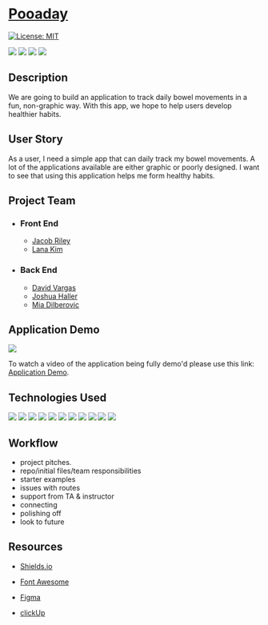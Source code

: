 # [Pooaday](...)

[![License: MIT](https://img.shields.io/badge/License-MIT-yellow.svg)](https://opensource.org/licenses/MIT)

<p>
    <img src="https://img.shields.io/github/repo-size/JJHPhoto/pooaday" />
    <img src="https://img.shields.io/github/languages/top/JJHPhoto/pooaday"  />
    <img src="https://img.shields.io/github/issues/JJHPhoto/pooaday" />
    <img src="https://img.shields.io/github/last-commit/JJHPhoto/pooaday" >
</p>

## Description

We are going to build an application to track daily bowel movements in a fun, non-graphic way. With this app, we hope to help users develop healthier habits.

## User Story

As a user, I need a simple app that can daily track my bowel movements. A lot of the applications available are either graphic or poorly designed. I want to see that using this application helps me form healthy habits.

## Project Team

- ### Front End

  - [Jacob Riley](https://github.com/Jr-source)
  - [Lana Kim](https://github.com/lk9988)

- ### Back End

  - [David Vargas](https://github.com/davidvargas95)
  - [Joshua Haller](https://github.com/JJHPhoto)
  - [Mia Dilberovic](https://github.com/Dilberovicka31)

## Application Demo

![](...)

To watch a video of the application being fully demo'd please use this link: [Application Demo](...).

## Technologies Used

<p>
  <img src="https://img.shields.io/badge/HTML-orange" />
  <img src="https://img.shields.io/badge/-handlebars-yellowgreen" />
  <img src="https://img.shields.io/badge/Javascript-yellow" />
  <img src="https://img.shields.io/badge/-css-success" />
  <img src="https://img.shields.io/badge/Passport-9cf" />
  <img src="https://img.shields.io/badge/Boostrap-informational" />
  <img src="https://img.shields.io/badge/-node.js-green" />
  <img src="https://img.shields.io/badge/-Sequelize-success" />
  <img src="https://img.shields.io/badge/-express-9cf" />
  <img src="https://img.shields.io/badge/lint-informational" />
  <img src="https://img.shields.io/badge/-bcryptjs-green" />

</p>

## Workflow

- project pitches.
- repo/initial files/team responsibilities
- starter examples
- issues with routes
- support from TA & instructor
- connecting
- polishing off
- look to future

## Resources

- [Shields.io](https://shields.io/)

- [Font Awesome](https://fontawesome.com/)

- [Figma](https://www.figma.com/)

- [clickUp](https://clickup.com/)
